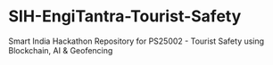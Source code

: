 # SIH-EngiTantra-Tourist-Safety
Smart India Hackathon Repository for PS25002 - Tourist Safety using Blockchain, AI &amp; Geofencing
